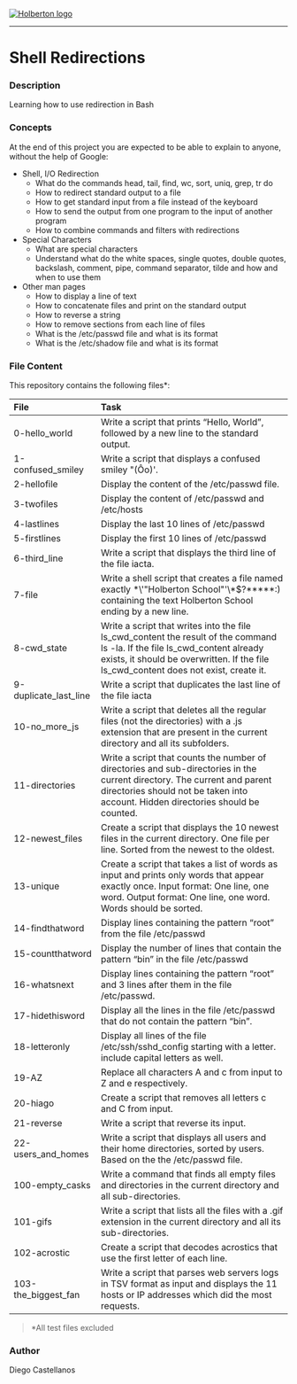 [![Holberton logo](https://secure.meetupstatic.com/photos/event/6/9/5/0/600_445886960.jpeg)](https://www.holbertonschool.com/)

***

# Shell Redirections

### Description
Learning how to use redirection in Bash

### Concepts
At the end of this project you are expected to be able to explain to anyone, without the help of Google:

* Shell, I/O Redirection
    * What do the commands head, tail, find, wc, sort, uniq, grep, tr do
    * How to redirect standard output to a file
    * How to get standard input from a file instead of the keyboard
    * How to send the output from one program to the input of another program
    * How to combine commands and filters with redirections
* Special Characters
    * What are special characters
    * Understand what do the white spaces, single quotes, double quotes, backslash, comment, pipe, command separator, tilde and how and when to use them
* Other man pages
    * How to display a line of text
    * How to concatenate files and print on the standard output
    * How to reverse a string
    * How to remove sections from each line of files
    * What is the /etc/passwd file and what is its format
    * What is the /etc/shadow file and what is its format

### File Content
This repository contains the following files*:

| File | Task |
| :--- | :--- |
| 0-hello_world | Write a script that prints “Hello, World”, followed by a new line to the standard output. |
| 1-confused_smiley | Write a script that displays a confused smiley \"(Ôo)'. |
| 2-hellofile | Display the content of the /etc/passwd file. |
| 3-twofiles | Display the content of /etc/passwd and /etc/hosts |
| 4-lastlines | Display the last 10 lines of /etc/passwd |
| 5-firstlines | Display the first 10 lines of /etc/passwd |
| 6-third_line | Write a script that displays the third line of the file iacta. |
| 7-file | Write a shell script that creates a file named exactly \*\\'\"Holberton School\"\'\\*$\?\*\*\*\*\*:) containing the text Holberton School ending by a new line. |
| 8-cwd_state | Write a script that writes into the file ls_cwd_content the result of the command ls -la. If the file ls_cwd_content already exists, it should be overwritten. If the file ls_cwd_content does not exist, create it. |
| 9-duplicate_last_line | Write a script that duplicates the last line of the file iacta |
| 10-no_more_js | Write a script that deletes all the regular files (not the directories) with a .js extension that are present in the current directory and all its subfolders. |
| 11-directories | Write a script that counts the number of directories and sub-directories in the current directory. The current and parent directories should not be taken into account. Hidden directories should be counted. |
| 12-newest_files | Create a script that displays the 10 newest files in the current directory. One file per line. Sorted from the newest to the oldest. |
| 13-unique | Create a script that takes a list of words as input and prints only words that appear exactly once. Input format: One line, one word. Output format: One line, one word. Words should be sorted. |
| 14-findthatword | Display lines containing the pattern “root” from the file /etc/passwd |
| 15-countthatword | Display the number of lines that contain the pattern “bin” in the file /etc/passwd |
| 16-whatsnext | Display lines containing the pattern “root” and 3 lines after them in the file /etc/passwd. |
| 17-hidethisword | Display all the lines in the file /etc/passwd that do not contain the pattern “bin”. |
| 18-letteronly | Display all lines of the file /etc/ssh/sshd_config starting with a letter. include capital letters as well. |
| 19-AZ | Replace all characters A and c from input to Z and e respectively. |
| 20-hiago | Create a script that removes all letters c and C from input. |
| 21-reverse | Write a script that reverse its input. |
| 22-users_and_homes | Write a script that displays all users and their home directories, sorted by users. Based on the the /etc/passwd file. |
| 100-empty_casks | Write a command that finds all empty files and directories in the current directory and all sub-directories. |
| 101-gifs |  Write a script that lists all the files with a .gif extension in the current directory and all its sub-directories. |
| 102-acrostic | Create a script that decodes acrostics that use the first letter of each line. |
| 103-the_biggest_fan | Write a script that parses web servers logs in TSV format as input and displays the 11 hosts or IP addresses which did the most requests. |

> *All test files excluded
### Author
Diego Castellanos

